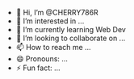 - 👋 Hi, I’m @CHERRY786R
- 👀 I’m interested in ...
- 🌱 I’m currently learning Web Dev
- 💞️ I’m looking to collaborate on ...
- 📫 How to reach me ...
- 😄 Pronouns: ...
- ⚡ Fun fact: ...

<!---
CHERRY786R/CHERRY786R is a ✨ special ✨ repository because its `README.md` (this file) appears on your GitHub profile.
You can click the Preview link to take a look at your changes.
--->
